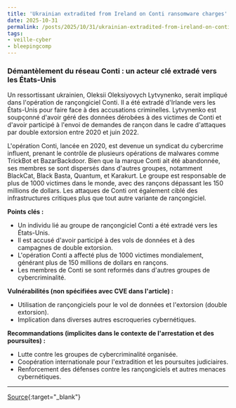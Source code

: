 ```yaml
---
title: 'Ukrainian extradited from Ireland on Conti ransomware charges'
date: 2025-10-31
permalink: /posts/2025/10/31/ukrainian-extradited-from-ireland-on-conti-ransomware-charges/
tags:
- veille-cyber
- bleepingcomp
---
```

### Démantèlement du réseau Conti : un acteur clé extradé vers les États-Unis

Un ressortissant ukrainien, Oleksii Oleksiyovych Lytvynenko, serait impliqué dans l'opération de rançongiciel Conti. Il a été extradé d'Irlande vers les États-Unis pour faire face à des accusations criminelles. Lytvynenko est soupçonné d'avoir géré des données dérobées à des victimes de Conti et d'avoir participé à l'envoi de demandes de rançon dans le cadre d'attaques par double extorsion entre 2020 et juin 2022.

L'opération Conti, lancée en 2020, est devenue un syndicat du cybercrime influent, prenant le contrôle de plusieurs opérations de malwares comme TrickBot et BazarBackdoor. Bien que la marque Conti ait été abandonnée, ses membres se sont dispersés dans d'autres groupes, notamment BlackCat, Black Basta, Quantum, et Karakurt. Le groupe est responsable de plus de 1000 victimes dans le monde, avec des rançons dépassant les 150 millions de dollars. Les attaques de Conti ont également ciblé des infrastructures critiques plus que tout autre variante de rançongiciel.

**Points clés :**

*   Un individu lié au groupe de rançongiciel Conti a été extradé vers les États-Unis.
*   Il est accusé d'avoir participé à des vols de données et à des campagnes de double extorsion.
*   L'opération Conti a affecté plus de 1000 victimes mondialement, générant plus de 150 millions de dollars en rançons.
*   Les membres de Conti se sont reformés dans d'autres groupes de cybercriminalité.

**Vulnérabilités (non spécifiées avec CVE dans l'article) :**

*   Utilisation de rançongiciels pour le vol de données et l'extorsion (double extorsion).
*   Implication dans diverses autres escroqueries cybernétiques.

**Recommandations (implicites dans le contexte de l'arrestation et des poursuites) :**

*   Lutte contre les groupes de cybercriminalité organisée.
*   Coopération internationale pour l'extradition et les poursuites judiciaires.
*   Renforcement des défenses contre les rançongiciels et autres menaces cybernétiques.

---
[Source](https://www.bleepingcomputer.com/news/security/ukrainian-extradited-from-ireland-on-conti-ransomware-charges/){:target="_blank"}
